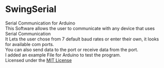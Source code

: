 # SwingSerial
Serial Communication for Arduino<br/>
This Software allows the user to communicate with any device that uses Serial Communication<br/>
It Lets the user chose from 7 default baud rates or enter their own, it looks for available com ports.<br/>
You can also send data to the port or receive data from the port. <br/>
I added an example File for Arduino to test the program.<br/>
Licensed under the [MIT License](LICENSE)
